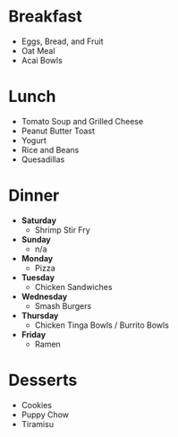 
# Breakfast 
- Eggs, Bread, and Fruit 
- Oat Meal 
- Acai Bowls
# Lunch
- Tomato Soup and Grilled Cheese
- Peanut Butter Toast
- Yogurt 
- Rice and Beans 
- Quesadillas 
# Dinner
- **Saturday** 
	- Shrimp Stir Fry 
- **Sunday** 
	- n/a
- **Monday** 
	- Pizza 
- **Tuesday** 
	- Chicken Sandwiches 
- **Wednesday** 
	- Smash Burgers 
- **Thursday** 
	- Chicken Tinga Bowls / Burrito Bowls 
- **Friday** 
	- Ramen 

# Desserts 
- Cookies 
- Puppy Chow 
- Tiramisu 